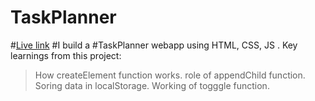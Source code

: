 # TaskPlanner
#[Live link](https://taskplannerbyprashant.netlify.app/ )
#I build a #TaskPlanner webapp using HTML, CSS, JS .
Key learnings from this project:
> How createElement function works.
> role of appendChild function.
> Soring data in localStorage.
> Working of togggle function.
